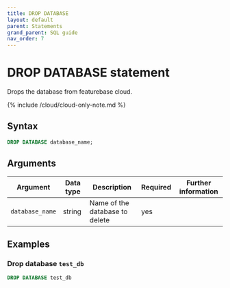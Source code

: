 ```yaml
---
title: DROP DATABASE
layout: default
parent: Statements
grand_parent: SQL guide
nav_order: 7
---
```


# DROP DATABASE statement

Drops the database from featurebase cloud. 

{% include /cloud/cloud-only-note.md %}

## Syntax

```sql
DROP DATABASE database_name;
```

## Arguments

| Argument | Data type | Description | Required | Further information |
|---|---|---|---|---|
| `database_name` | string |Name of the database to delete | yes | |


## Examples

### Drop database `test_db`

```sql
DROP DATABASE test_db
```

